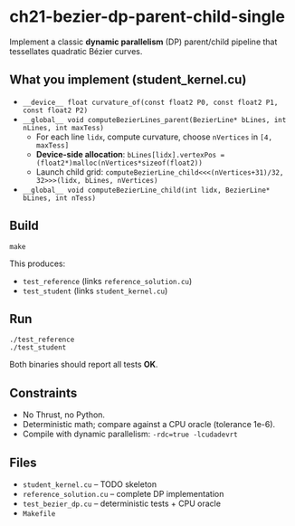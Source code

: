 # ch21-bezier-dp-parent-child-single

Implement a classic **dynamic parallelism** (DP) parent/child pipeline that tessellates quadratic Bézier curves.

## What you implement (student_kernel.cu)
- `__device__ float curvature_of(const float2 P0, const float2 P1, const float2 P2)`
- `__global__ void computeBezierLines_parent(BezierLine* bLines, int nLines, int maxTess)`
  - For each line `lidx`, compute curvature, choose `nVertices` in `[4, maxTess]`
  - **Device-side allocation**: `bLines[lidx].vertexPos = (float2*)malloc(nVertices*sizeof(float2))`
  - Launch child grid:
    `computeBezierLine_child<<<(nVertices+31)/32, 32>>>(lidx, bLines, nVertices)`
- `__global__ void computeBezierLine_child(int lidx, BezierLine* bLines, int nTess)`


## Build
```
make
```

This produces:
- `test_reference` (links `reference_solution.cu`)
- `test_student`   (links `student_kernel.cu`)

## Run
```
./test_reference
./test_student
```

Both binaries should report all tests **OK**.

## Constraints
- No Thrust, no Python.
- Deterministic math; compare against a CPU oracle (tolerance 1e-6).
- Compile with dynamic parallelism: `-rdc=true -lcudadevrt`

## Files
- `student_kernel.cu` – TODO skeleton
- `reference_solution.cu` – complete DP implementation
- `test_bezier_dp.cu` – deterministic tests + CPU oracle
- `Makefile`
